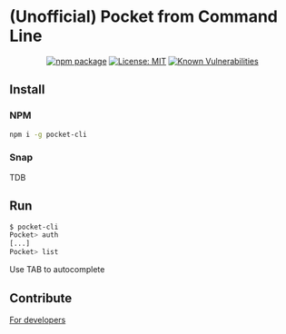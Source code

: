 # (Unofficial) Pocket from Command Line

<p align="center">
    <a href="https://badge.fury.io/js/pocket-cli"><img src="https://badge.fury.io/js/pocket-cli.svg" alt="npm package"></a>
    <a href="https://opensource.org/licenses/MIT"><img src="https://img.shields.io/badge/License-MIT-yellow.svg" alt="License: MIT"></a>
    <a href="https://snyk.io/test/github/facebook/jest?targetFile=packages/jest/package.json"><img src="https://snyk.io/test/github/facebook/jest/badge.svg?targetFile=packages/jest/package.json" alt="Known Vulnerabilities" data-canonical-src="https://snyk.io/test/github/facebook/jest?targetFile=packages/jest/package.json" style="max-width:100%;"></a>
</p>

## Install

### NPM

```bash
npm i -g pocket-cli
```

### Snap

TDB

## Run

```bash
$ pocket-cli
Pocket> auth
[...]
Pocket> list 
```

Use TAB to autocomplete

## Contribute

[For developers](DEVELOPERS.md)